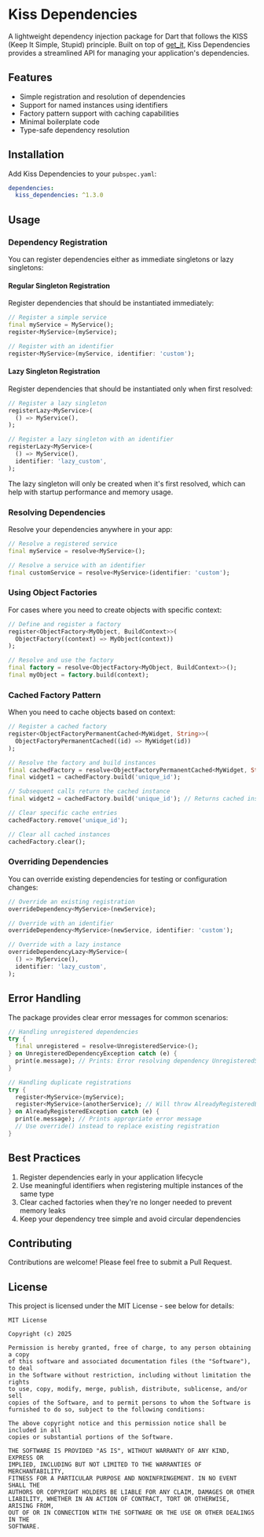 # Kiss Dependencies

A lightweight dependency injection package for Dart that follows the KISS (Keep It Simple, Stupid) principle. Built on top of [get_it](https://pub.dev/packages/get_it), Kiss Dependencies provides a streamlined API for managing your application's dependencies.

## Features

- Simple registration and resolution of dependencies
- Support for named instances using identifiers
- Factory pattern support with caching capabilities
- Minimal boilerplate code
- Type-safe dependency resolution

## Installation

Add Kiss Dependencies to your `pubspec.yaml`:

```yaml
dependencies:
  kiss_dependencies: ^1.3.0
```

## Usage

### Dependency Registration

You can register dependencies either as immediate singletons or lazy singletons:

#### Regular Singleton Registration

Register dependencies that should be instantiated immediately:

```dart
// Register a simple service
final myService = MyService();
register<MyService>(myService);

// Register with an identifier
register<MyService>(myService, identifier: 'custom');
```

#### Lazy Singleton Registration

Register dependencies that should be instantiated only when first resolved:

```dart
// Register a lazy singleton
registerLazy<MyService>(
  () => MyService(),
);

// Register a lazy singleton with an identifier
registerLazy<MyService>(
  () => MyService(),
  identifier: 'lazy_custom',
);
```

The lazy singleton will only be created when it's first resolved, which can help with startup performance and memory usage.

### Resolving Dependencies

Resolve your dependencies anywhere in your app:

```dart
// Resolve a registered service
final myService = resolve<MyService>();

// Resolve a service with an identifier
final customService = resolve<MyService>(identifier: 'custom');
```

### Using Object Factories

For cases where you need to create objects with specific context:

```dart
// Define and register a factory
register<ObjectFactory<MyObject, BuildContext>>(
  ObjectFactory((context) => MyObject(context))
);

// Resolve and use the factory
final factory = resolve<ObjectFactory<MyObject, BuildContext>>();
final myObject = factory.build(context);
```

### Cached Factory Pattern

When you need to cache objects based on context:

```dart
// Register a cached factory
register<ObjectFactoryPermanentCached<MyWidget, String>>(
  ObjectFactoryPermanentCached((id) => MyWidget(id))
);

// Resolve the factory and build instances
final cachedFactory = resolve<ObjectFactoryPermanentCached<MyWidget, String>>();
final widget1 = cachedFactory.build('unique_id');

// Subsequent calls return the cached instance
final widget2 = cachedFactory.build('unique_id'); // Returns cached instance

// Clear specific cache entries
cachedFactory.remove('unique_id');

// Clear all cached instances
cachedFactory.clear();
```

### Overriding Dependencies

You can override existing dependencies for testing or configuration changes:

```dart
// Override an existing registration
overrideDependency<MyService>(newService);

// Override with an identifier
overrideDependency<MyService>(newService, identifier: 'custom');

// Override with a lazy instance
overrideDependencyLazy<MyService>(
  () => MyService(),
  identifier: 'lazy_custom',
);
```

## Error Handling

The package provides clear error messages for common scenarios:

```dart
// Handling unregistered dependencies
try {
  final unregistered = resolve<UnregisteredService>();
} on UnregisteredDependencyException catch (e) {
  print(e.message); // Prints: Error resolving dependency UnregisteredService with identifier null
}

// Handling duplicate registrations
try {
  register<MyService>(myService);
  register<MyService>(anotherService); // Will throw AlreadyRegisteredException
} on AlreadyRegisteredException catch (e) {
  print(e.message); // Prints appropriate error message
  // Use override() instead to replace existing registration
}
```

## Best Practices

1. Register dependencies early in your application lifecycle
2. Use meaningful identifiers when registering multiple instances of the same type
3. Clear cached factories when they're no longer needed to prevent memory leaks
4. Keep your dependency tree simple and avoid circular dependencies

## Contributing

Contributions are welcome! Please feel free to submit a Pull Request.

## License

This project is licensed under the MIT License - see below for details:

```
MIT License

Copyright (c) 2025 

Permission is hereby granted, free of charge, to any person obtaining a copy
of this software and associated documentation files (the "Software"), to deal
in the Software without restriction, including without limitation the rights
to use, copy, modify, merge, publish, distribute, sublicense, and/or sell
copies of the Software, and to permit persons to whom the Software is
furnished to do so, subject to the following conditions:

The above copyright notice and this permission notice shall be included in all
copies or substantial portions of the Software.

THE SOFTWARE IS PROVIDED "AS IS", WITHOUT WARRANTY OF ANY KIND, EXPRESS OR
IMPLIED, INCLUDING BUT NOT LIMITED TO THE WARRANTIES OF MERCHANTABILITY,
FITNESS FOR A PARTICULAR PURPOSE AND NONINFRINGEMENT. IN NO EVENT SHALL THE
AUTHORS OR COPYRIGHT HOLDERS BE LIABLE FOR ANY CLAIM, DAMAGES OR OTHER
LIABILITY, WHETHER IN AN ACTION OF CONTRACT, TORT OR OTHERWISE, ARISING FROM,
OUT OF OR IN CONNECTION WITH THE SOFTWARE OR THE USE OR OTHER DEALINGS IN THE
SOFTWARE.
```
